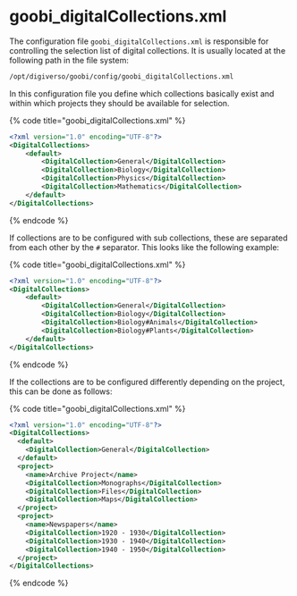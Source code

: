 # goobi_digitalCollections.xml

The configuration file `goobi_digitalCollections.xml` is responsible for controlling the selection list of digital collections. It is usually located at the following path in the file system:

```bash
/opt/digiverso/goobi/config/goobi_digitalCollections.xml
```

In this configuration file you define which collections basically exist and within which projects they should be available for selection.

{% code title="goobi_digitalCollections.xml" %}
```xml
<?xml version="1.0" encoding="UTF-8"?>
<DigitalCollections>
	<default>
		<DigitalCollection>General</DigitalCollection>
		<DigitalCollection>Biology</DigitalCollection>
		<DigitalCollection>Physics</DigitalCollection>
		<DigitalCollection>Mathematics</DigitalCollection>
	</default>
</DigitalCollections>
```
{% endcode %}

If collections are to be configured with sub collections, these are separated from each other by the `#` separator. This looks like the following example:

{% code title="goobi_digitalCollections.xml" %}
```xml
<?xml version="1.0" encoding="UTF-8"?>
<DigitalCollections>
	<default>
		<DigitalCollection>General</DigitalCollection>
		<DigitalCollection>Biology</DigitalCollection>
		<DigitalCollection>Biology#Animals</DigitalCollection>
		<DigitalCollection>Biology#Plants</DigitalCollection>
	</default>
</DigitalCollections>
```
{% endcode %}

If the collections are to be configured differently depending on the project, this can be done as follows:

{% code title="goobi_digitalCollections.xml" %}
```xml
<?xml version="1.0" encoding="UTF-8"?>
<DigitalCollections>
  <default>
    <DigitalCollection>General</DigitalCollection>
  </default>
  <project>
    <name>Archive Project</name>
    <DigitalCollection>Monographs</DigitalCollection>
    <DigitalCollection>Files</DigitalCollection>
    <DigitalCollection>Maps</DigitalCollection>
  </project>
  <project>
    <name>Newspapers</name>
    <DigitalCollection>1920 - 1930</DigitalCollection>
    <DigitalCollection>1930 - 1940</DigitalCollection>
    <DigitalCollection>1940 - 1950</DigitalCollection>
  </project>
</DigitalCollections>
```
{% endcode %}